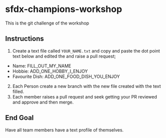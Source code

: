 # sfdx-champions-workshop
This is the git challenge of the workshop


## Instructions
1. Create a text file called `YOUR_NAME.txt` and copy and paste the dot point text below and edited the  and raise a pull request;
  - Name: FILL_OUT_MY_NAME
  - Hobbie: ADD_ONE_HOBBY_I_ENJOY
  - Favourite Dish: ADD_ONE_FOOD_DISH_YOU_ENJOY
2. Each Person create a new branch with the new file created with the text filled.
3. Each member raises a pull request and seek getting your PR reviewed and approve and then merge.

## End Goal
Have all team members have a text profile of themselves.
